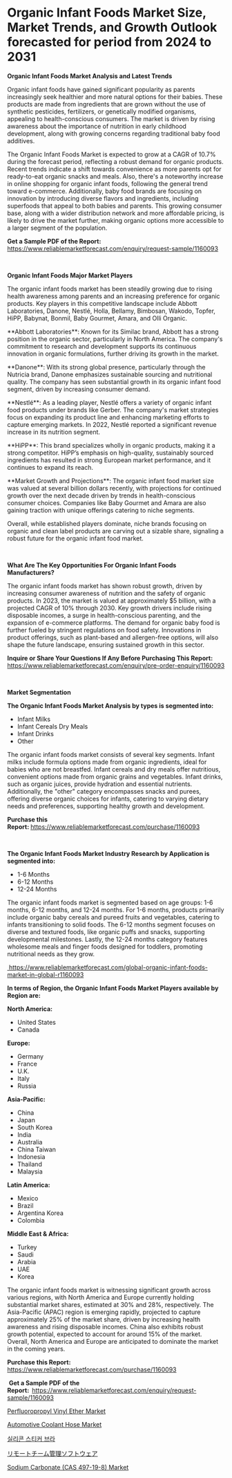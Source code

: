 <p><h1>Organic Infant Foods Market Size, Market Trends, and Growth Outlook forecasted for period from 2024 to 2031</h1></p><p><strong>Organic Infant Foods Market Analysis and Latest Trends</strong></p>
<p><p>Organic infant foods have gained significant popularity as parents increasingly seek healthier and more natural options for their babies. These products are made from ingredients that are grown without the use of synthetic pesticides, fertilizers, or genetically modified organisms, appealing to health-conscious consumers. The market is driven by rising awareness about the importance of nutrition in early childhood development, along with growing concerns regarding traditional baby food additives.</p><p>The Organic Infant Foods Market is expected to grow at a CAGR of 10.7% during the forecast period, reflecting a robust demand for organic products. Recent trends indicate a shift towards convenience as more parents opt for ready-to-eat organic snacks and meals. Also, there's a noteworthy increase in online shopping for organic infant foods, following the general trend toward e-commerce. Additionally, baby food brands are focusing on innovation by introducing diverse flavors and ingredients, including superfoods that appeal to both babies and parents. This growing consumer base, along with a wider distribution network and more affordable pricing, is likely to drive the market further, making organic options more accessible to a larger segment of the population.</p></p>
<p><strong>Get a Sample PDF of the Report:&nbsp;</strong> <a href="https://www.reliablemarketforecast.com/enquiry/request-sample/1160093">https://www.reliablemarketforecast.com/enquiry/request-sample/1160093</a></p>
<p>&nbsp;</p>
<p><strong>Organic Infant Foods Major Market Players</strong></p>
<p><p>The organic infant foods market has been steadily growing due to rising health awareness among parents and an increasing preference for organic products. Key players in this competitive landscape include Abbott Laboratories, Danone, Nestlé, Holla, Bellamy, Bimbosan, Wakodo, Topfer, HiPP, Babynat, Bonmil, Baby Gourmet, Amara, and Olli Organic.</p><p>**Abbott Laboratories**: Known for its Similac brand, Abbott has a strong position in the organic sector, particularly in North America. The company's commitment to research and development supports its continuous innovation in organic formulations, further driving its growth in the market.</p><p>**Danone**: With its strong global presence, particularly through the Nutricia brand, Danone emphasizes sustainable sourcing and nutritional quality. The company has seen substantial growth in its organic infant food segment, driven by increasing consumer demand.</p><p>**Nestlé**: As a leading player, Nestlé offers a variety of organic infant food products under brands like Gerber. The company's market strategies focus on expanding its product line and enhancing marketing efforts to capture emerging markets. In 2022, Nestlé reported a significant revenue increase in its nutrition segment.</p><p>**HiPP**: This brand specializes wholly in organic products, making it a strong competitor. HiPP’s emphasis on high-quality, sustainably sourced ingredients has resulted in strong European market performance, and it continues to expand its reach.</p><p>**Market Growth and Projections**: The organic infant food market size was valued at several billion dollars recently, with projections for continued growth over the next decade driven by trends in health-conscious consumer choices. Companies like Baby Gourmet and Amara are also gaining traction with unique offerings catering to niche segments.</p><p>Overall, while established players dominate, niche brands focusing on organic and clean label products are carving out a sizable share, signaling a robust future for the organic infant food market.</p></p>
<p>&nbsp;</p>
<p><strong>What Are The Key Opportunities For Organic Infant Foods Manufacturers?</strong></p>
<p><p>The organic infant foods market has shown robust growth, driven by increasing consumer awareness of nutrition and the safety of organic products. In 2023, the market is valued at approximately $5 billion, with a projected CAGR of 10% through 2030. Key growth drivers include rising disposable incomes, a surge in health-conscious parenting, and the expansion of e-commerce platforms. The demand for organic baby food is further fueled by stringent regulations on food safety. Innovations in product offerings, such as plant-based and allergen-free options, will also shape the future landscape, ensuring sustained growth in this sector.</p></p>
<p><strong>Inquire or Share Your Questions If Any Before Purchasing This Report:</strong> <a href="https://www.reliablemarketforecast.com/enquiry/pre-order-enquiry/1160093">https://www.reliablemarketforecast.com/enquiry/pre-order-enquiry/1160093</a></p>
<p>&nbsp;</p>
<p><strong>Market Segmentation</strong></p>
<p><strong>The Organic Infant Foods Market Analysis by types is segmented into:</strong></p>
<p><ul><li>Infant Milks</li><li>Infant Cereals Dry Meals</li><li>Infant Drinks</li><li>Other</li></ul></p>
<p><p>The organic infant foods market consists of several key segments. Infant milks include formula options made from organic ingredients, ideal for babies who are not breastfed. Infant cereals and dry meals offer nutritious, convenient options made from organic grains and vegetables. Infant drinks, such as organic juices, provide hydration and essential nutrients. Additionally, the "other" category encompasses snacks and purees, offering diverse organic choices for infants, catering to varying dietary needs and preferences, supporting healthy growth and development.</p></p>
<p><strong>Purchase this Report:&nbsp;</strong><a href="https://www.reliablemarketforecast.com/purchase/1160093">https://www.reliablemarketforecast.com/purchase/1160093</a></p>
<p>&nbsp;</p>
<p><strong>The Organic Infant Foods Market Industry Research by Application is segmented into:</strong></p>
<p><ul><li>1-6 Months</li><li>6-12 Months</li><li>12-24 Months</li></ul></p>
<p><p>The organic infant foods market is segmented based on age groups: 1-6 months, 6-12 months, and 12-24 months. For 1-6 months, products primarily include organic baby cereals and pureed fruits and vegetables, catering to infants transitioning to solid foods. The 6-12 months segment focuses on diverse and textured foods, like organic puffs and snacks, supporting developmental milestones. Lastly, the 12-24 months category features wholesome meals and finger foods designed for toddlers, promoting nutritional needs as they grow.</p></p>
<p><a href="https://www.reliablemarketforecast.com/global-organic-infant-foods-market-in-global-r1160093">&nbsp;https://www.reliablemarketforecast.com/global-organic-infant-foods-market-in-global-r1160093</a></p>
<p><strong>In terms of Region, the Organic Infant Foods Market Players available by Region are:</strong></p>
<p>
    <p> <strong> North America: </strong>
        <ul>
            <li>United States</li>
            <li>Canada</li>
        </ul>
        </p> 
    <p> <strong> Europe: </strong>
        <ul>
            <li>Germany</li>
            <li>France</li>
            <li>U.K.</li>
            <li>Italy</li>
            <li>Russia</li>
        </ul>
        </p> 
    <p> <strong> Asia-Pacific: </strong>
        <ul>
            <li>China</li>
            <li>Japan</li>
            <li>South Korea</li>
            <li>India</li>
            <li>Australia</li>
            <li>China Taiwan</li>
            <li>Indonesia</li>
            <li>Thailand</li>
            <li>Malaysia</li>
        </ul>
        </p> 
    <p> <strong> Latin America: </strong>
        <ul>
            <li>Mexico</li>
            <li>Brazil</li>
            <li>Argentina Korea</li>
            <li>Colombia</li>
        </ul>
        </p> 
    <p> <strong> Middle East & Africa: </strong>
        <ul>
            <li>Turkey</li>
            <li>Saudi</li>
            <li>Arabia</li>
            <li>UAE</li>
            <li>Korea</li>
        </ul>
    </p>
    </p>
<p><p>The organic infant foods market is witnessing significant growth across various regions, with North America and Europe currently holding substantial market shares, estimated at 30% and 28%, respectively. The Asia-Pacific (APAC) region is emerging rapidly, projected to capture approximately 25% of the market share, driven by increasing health awareness and rising disposable incomes. China also exhibits robust growth potential, expected to account for around 15% of the market. Overall, North America and Europe are anticipated to dominate the market in the coming years.</p></p>
<p><strong>Purchase this Report: </strong><a href="https://www.reliablemarketforecast.com/purchase/1160093">https://www.reliablemarketforecast.com/purchase/1160093</a></p>
<p>&nbsp;<strong>Get a Sample PDF of the Report:&nbsp;&nbsp;</strong><a href="https://www.reliablemarketforecast.com/enquiry/request-sample/1160093">https://www.reliablemarketforecast.com/enquiry/request-sample/1160093</a></p>
<p><strong></strong></p>
<p><p><a href="https://issuu.com/reportprime-2/docs/perfluoropropyl-vinyl-ether-market-_83016af3f13a6e">Perfluoropropyl Vinyl Ether Market</a></p><p><a href="https://www.linkedin.com/pulse/deep-dive-automotive-coolant-hose-market-itstrends-segmentation-waq8e?trackingId=MnPnS0uMRc6Lq2nlP0Kg%2FA%3D%3D">Automotive Coolant Hose Market</a></p><p><a href="https://medium.com/@darylgleichner2023/%EC%84%B8%EA%B3%84-silicone-sticky-bras-market-%EC%9D%80-2024%EC%97%90%EC%84%9C-2031%EB%A1%9C-%EC%97%B0%ED%8F%89%EA%B7%A0-%EC%A6%9D%EA%B0%80%EC%9C%A8%EC%9D%84-%EB%B3%B4%EC%9D%BC-%EA%B2%83%EC%9C%BC%EB%A1%9C-%EC%98%88%EC%83%81%EB%90%A9%EB%8B%88%EB%8B%A4-fa43b976f261">실리콘 스티커 브라</a></p><p><a href="https://medium.com/@monserrateklfnsch/remote-team-management-software-market-%E3%81%AF-%E3%82%B3%E3%82%B9%E3%83%88%E7%AE%A1%E7%90%86%E3%81%A8%E5%8A%B9%E7%8E%87%E5%90%91%E4%B8%8A%E3%82%92%E5%84%AA%E5%85%88%E3%81%97%E3%81%BE%E3%81%99-%E3%81%95%E3%82%89%E3%81%AB-%E5%A0%B1%E5%91%8A%E6%9B%B8%E3%81%AF%E5%B8%82%E5%A0%B4%E3%81%AE%E9%9C%80%E8%A6%81%E9%9D%A2%E3%81%A8%E4%BE%9B%E7%B5%A6%E9%9D%A2%E3%81%AE%E4%B8%A1%E6%96%B9%E3%82%92%E3%82%AB%E3%83%90%E3%83%BC%E3%81%97%E3%81%A6%E3%81%84%E3%81%BE%E3%81%99-remote-961bc641da33">リモートチーム管理ソフトウェア</a></p><p><a href="https://github.com/NorbertYates/Market-Research-Report-List-7/blob/main/sodium-carbonate-cas-497-19-8-market.md">Sodium Carbonate (CAS 497-19-8) Market</a></p></p>